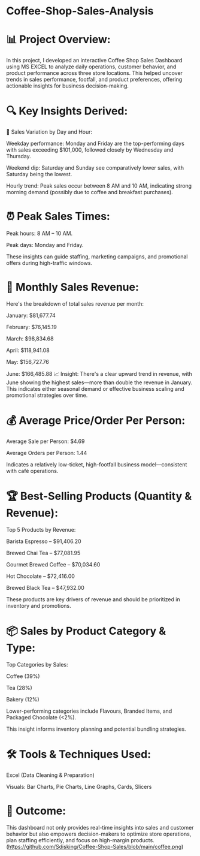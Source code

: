 # Coffee-Shop-Sales-Analysis

# 📊 Project Overview:
In this project, I developed an interactive Coffee Shop Sales Dashboard using MS EXCEL to analyze daily operations, customer behavior, and product performance across three store locations. This helped uncover trends in sales performance, footfall, and product preferences, offering actionable insights for business decision-making.

# 🔍 Key Insights Derived:
📅 Sales Variation by Day and Hour:

Weekday performance: Monday and Friday are the top-performing days with sales exceeding $101,000, followed closely by Wednesday and Thursday.

Weekend dip: Saturday and Sunday see comparatively lower sales, with Saturday being the lowest.

Hourly trend: Peak sales occur between 8 AM and 10 AM, indicating strong morning demand (possibly due to coffee and breakfast purchases).

# ⏰ Peak Sales Times:

Peak hours: 8 AM – 10 AM.

Peak days: Monday and Friday.

These insights can guide staffing, marketing campaigns, and promotional offers during high-traffic windows.

# 📆 Monthly Sales Revenue:
Here's the breakdown of total sales revenue per month:

January: $81,677.74

February: $76,145.19

March: $98,834.68

April: $118,941.08

May: $156,727.76

June: $166,485.88
📈 Insight: There's a clear upward trend in revenue, with June showing the highest sales—more than double the revenue in January. This indicates either seasonal demand or effective business scaling and promotional strategies over time.

# 💰 Average Price/Order Per Person:

Average Sale per Person: $4.69

Average Orders per Person: 1.44

Indicates a relatively low-ticket, high-footfall business model—consistent with café operations.

# 🏆 Best-Selling Products (Quantity & Revenue):

Top 5 Products by Revenue:

Barista Espresso – $91,406.20

Brewed Chai Tea – $77,081.95

Gourmet Brewed Coffee – $70,034.60

Hot Chocolate – $72,416.00

Brewed Black Tea – $47,932.00

These products are key drivers of revenue and should be prioritized in inventory and promotions.

# 📦 Sales by Product Category & Type:

Top Categories by Sales:

Coffee (39%)

Tea (28%)

Bakery (12%)

Lower-performing categories include Flavours, Branded Items, and Packaged Chocolate (<2%).

This insight informs inventory planning and potential bundling strategies.

# 🛠 Tools & Techniques Used:

Excel (Data Cleaning & Preparation)

Visuals: Bar Charts, Pie Charts, Line Graphs, Cards, Slicers

# 📌 Outcome:
This dashboard not only provides real-time insights into sales and customer behavior but also empowers decision-makers to optimize store operations, plan staffing efficiently, and focus on high-margin products.
(https://github.com/Sdisking/Coffee-Shop-Sales/blob/main/coffee.png)
